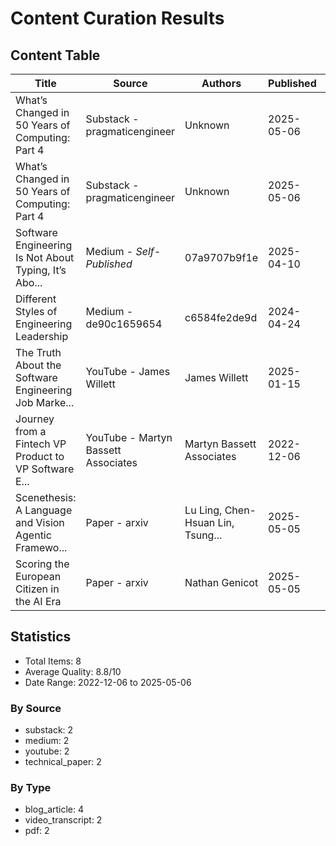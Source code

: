 # Content Curation Results

## Content Table

| Title | Source | Authors | Published | Quality | URL |
|-------|---------|---------|-----------|----------|-----|
| What’s Changed in 50 Years of Computing: Part 4 | Substack - pragmaticengineer | Unknown | 2025-05-06 | 9.5/10 | [Link](https://pragmaticengineer.substack.com/p/mythical-man-month-part-4) |
| What’s Changed in 50 Years of Computing: Part 4 | Substack - pragmaticengineer | Unknown | 2025-05-06 | 9.5/10 | [Link](https://pragmaticengineer.substack.com/p/mythical-man-month-part-4) |
| Software Engineering Is Not About Typing, It’s Abo... | Medium - *Self-Published* | 07a9707b9f1e | 2025-04-10 | 8.5/10 | [Link](https://medium.com/@SDI_Partners/software-engineering-is-not-about-typing-its-about-thinking-dcfc9a70a6f8) |
| Different Styles of Engineering Leadership | Medium - de90c1659654 | c6584fe2de9d | 2024-04-24 | 8.5/10 | [Link](https://blog.practicalengineering.management/different-styles-of-engineering-leadership-8f376ee6a406) |
| The Truth About the Software Engineering Job Marke... | YouTube - James Willett | James Willett | 2025-01-15 | 9.0/10 | [Link](https://www.youtube.com/watch?v=SNZ8tydEMM4) |
| Journey from a Fintech VP Product to VP Software E... | YouTube - Martyn Bassett Associates | Martyn Bassett Associates | 2022-12-06 | 7.0/10 | [Link](https://www.youtube.com/watch?v=qvlqUgP9gRY) |
| Scenethesis: A Language and Vision Agentic Framewo... | Paper - arxiv | Lu Ling, Chen-Hsuan Lin, Tsung... | 2025-05-05 | 9.0/10 | [Link](http://arxiv.org/pdf/2505.02836v1) |
| Scoring the European Citizen in the AI Era | Paper - arxiv | Nathan Genicot | 2025-05-05 | 9.0/10 | [Link](http://arxiv.org/pdf/2505.02791v1) |

## Statistics

- Total Items: 8
- Average Quality: 8.8/10
- Date Range: 2022-12-06 to 2025-05-06

### By Source
- substack: 2
- medium: 2
- youtube: 2
- technical_paper: 2

### By Type
- blog_article: 4
- video_transcript: 2
- pdf: 2
